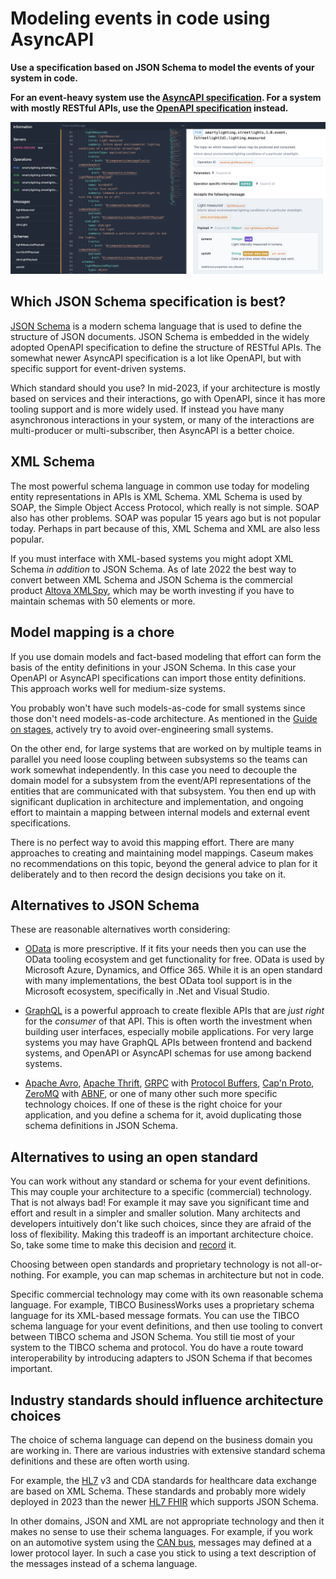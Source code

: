 # Modeling events in code using AsyncAPI

**Use a specification based on JSON Schema to model the events of your system in code.**

**For an event-heavy system use the [AsyncAPI specification](https://www.asyncapi.com/). For a system with mostly RESTful APIs, use the [OpenAPI specification](https://www.openapis.org/) instead.**

![Example of using AsyncAPI Studio to make an event specification](asyncapi-code-studio-example.png)

## Which JSON Schema specification is best?

[JSON Schema](https://json-schema.org/) is a modern schema language that is used to define the structure of JSON documents. JSON Schema is embedded in the widely adopted OpenAPI specification to define the structure of RESTful APIs. The somewhat newer AsyncAPI specification is a lot like OpenAPI, but with specific support for event-driven systems.

Which standard should you use? In mid-2023, if your architecture is mostly based on services and their interactions, go with OpenAPI, since it has more tooling support and is more widely used. If instead you have many asynchronous interactions in your system, or many of the interactions are multi-producer or multi-subscriber, then AsyncAPI is a better choice.

## XML Schema

The most powerful schema language in common use today for modeling entity representations in APIs is XML Schema. XML Schema is used by SOAP, the Simple Object Access Protocol, which really is not simple. SOAP also has other problems. SOAP was popular 15 years ago but is not popular today. Perhaps in part because of this, XML Schema and XML are also less popular.

If you must interface with XML-based systems you might adopt XML Schema _in addition_ to JSON Schema. As of late 2022 the best way to convert between XML Schema and JSON Schema is the commercial product [Altova XMLSpy](https://www.altova.com/xmlspy-xml-editor), which may be worth investing if you have to maintain schemas with 50 elements or more.

## Model mapping is a chore

If you use domain models and fact-based modeling that effort can form the basis of the entity definitions in your JSON Schema. In this case your OpenAPI or AsyncAPI specifications can import those entity definitions. This approach works well for medium-size systems.

You probably won't have such models-as-code for small systems since those don't need models-as-code architecture. As mentioned in the [Guide on stages](../guides/stages.md), actively try to avoid over-engineering small systems.

On the other end, for large systems that are worked on by multiple teams in parallel you need loose coupling between subsystems so the teams can work somewhat independently. In this case you need to decouple the domain model for a subsystem from the event/API representations of the entities that are communicated with that subsystem. You then end up with significant duplication in architecture and implementation, and ongoing effort to maintain a mapping between internal models and external event specifications.

There is no perfect way to avoid this mapping effort. There are many approaches to creating and maintaining model mappings. Caseum makes no recommendations on this topic, beyond the general advice to plan for it deliberately and to then record the design decisions you take on it.

## Alternatives to JSON Schema

These are reasonable alternatives worth considering:

* [OData](https://www.odata.org/) is more prescriptive. If it fits your needs then you can use the OData tooling ecosystem and get functionality for free. OData is used by Microsoft Azure, Dynamics, and Office 365. While it is an open standard with many implementations, the best OData tool support is in the Microsoft ecosystem, specifically in .Net and Visual Studio.

* [GraphQL](https://graphql.org/) is a powerful approach to create flexible APIs that are *just right* for the *consumer* of that API. This is often worth the investment when building user interfaces, especially mobile applications. For very large systems you may have GraphQL APIs between frontend and backend systems, and OpenAPI or AsyncAPI schemas for use among backend systems.

* [Apache Avro](https://avro.apache.org/), [Apache Thrift](https://thrift.apache.org/), [GRPC](https://grpc.io/) with [Protocol Buffers](https://protobuf.dev/), [Cap'n Proto](https://capnproto.org/), [ZeroMQ](https://zeromq.org/) with [ABNF](https://en.wikipedia.org/wiki/Augmented_Backus%E2%80%93Naur_form), or one of many other such more specific technology choices. If one of these is the right choice for your application, and you define a schema for it, avoid duplicating those schema definitions in JSON Schema.

## Alternatives to using an open standard

You can work without any standard or schema for your event definitions. This may couple your architecture to a specific (commercial) technology. That is not always bad! For example it may save you significant time and effort and result in a simpler and smaller solution. Many architects and developers intuitively don't like such choices, since they are afraid of the loss of flexibility. Making this tradeoff is an important architecture choice. So, take some time to make this decision and [record](../guides/records.md) it.

Choosing between open standards and proprietary technology is not all-or-nothing. For example, you can map schemas in architecture but not in code.

Specific commercial technology may come with its own reasonable schema language. For example, TIBCO BusinessWorks uses a proprietary schema language for its XML-based message formats. You can use the TIBCO schema language for your event definitions, and then use tooling to convert between TIBCO schema and JSON Schema. You still tie most of your system to the TIBCO schema and protocol. You do have a route toward interoperability by introducing adapters to JSON Schema if that becomes important.

## Industry standards should influence architecture choices

The choice of schema language can depend on the business domain you are working in. There are various industries with extensive standard schema definitions and these are often worth using.

For example, the [HL7](https://www.hl7.org/) v3 and CDA standards for healthcare data exchange are based on XML Schema. These standards and probably more widely deployed in 2023 than the newer [HL7 FHIR](https://hl7.org/fhir) which supports JSON Schema.

In other domains, JSON and XML are not appropriate technology and then it makes no sense to use their schema languages. For example, if you work on an automotive system using the [CAN bus](https://en.wikipedia.org/wiki/CAN_bus), messages may defined at a lower protocol layer. In such a case you stick to using a text description of the messages instead of a schema language.
